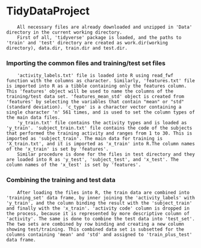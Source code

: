 # TidyDataProject
        All necessary files are already downloaded and unzipped in 'Data' directory in the current working directory.
        First of all, 'tidyverse' package is loaded, and the paths to 'train' and 'test' directory are created as work.dir(working directory), data.dir, train.dir and test.dir.

### Importing the common files and training/test set files
        'activity_labels.txt' file is loaded into R using read_fwf function with the columns as character. Similarly, 'features.txt' file is imported into R as a tibble containing only the features column. This 'features' object will be used to name the columns of the training/test data set. 'features_mean_std' object is created from 'features' by selecting the variables that contain "mean" or "std" (standard deviation). 'c_type' is a character vector containing a single character 'n' 561 times, and is used to set the column types of the main data files.
        'y_train.txt' file contains the activity types and is loaded as 'y_train'. 'subject_train.txt' file contains the code of the subjects that performed the training activity and ranges from 1 to 30. This is imported as 'subject_train'. The main data for training is 'X_train.txt', and it is imported as 'x_train' into R.The column names of the 'x_train' is set by 'features'.
        Similar procedure is done for the files in test directory and they are loaded into R as 'y_test', 'subject_test', and 'x_test'. The column names of the 'x_test' is set by 'features'.
        
### Combining the training and test data
        After loading the files into R, the train data are combined into 'training_set' data frame, by inner joining the 'activity_labels' with 'y_train', and the column binding the result with the 'subject_train' and finally with the 'x_train'. 'activity code' column is dropped in the process, because it is represented by more descriptive column of 'activity'. The same is done to combine the test data into 'test_set'. The two sets are combined by row binding and creating a new column showing test/training. This combined data set is subsetted for the columns containing 'mean' and 'std' and assigned to 'train_plus_test' data frame.
